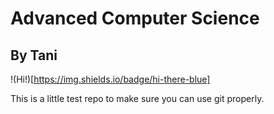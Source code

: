 # Advanced Computer Science
## By Tani
!(Hi!)[https://img.shields.io/badge/hi-there-blue]

This is a little test repo to make sure you can use git properly.
